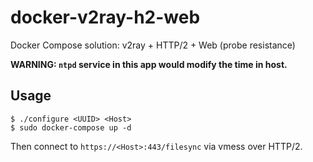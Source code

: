 # docker-v2ray-h2-web
Docker Compose solution: v2ray + HTTP/2 + Web (probe resistance)

**WARNING: `ntpd` service in this app would modify the time in host.**

## Usage

```
$ ./configure <UUID> <Host>
$ sudo docker-compose up -d
```

Then connect to `https://<Host>:443/filesync` via vmess over HTTP/2.
